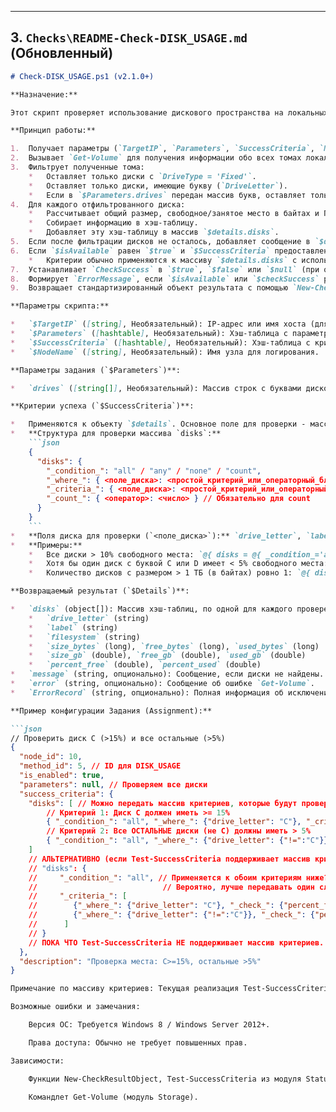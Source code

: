 
---
**3. `Checks\README-Check-DISK_USAGE.md` (Обновленный)**
---
```markdown
# Check-DISK_USAGE.ps1 (v2.1.0+)

**Назначение:**

Этот скрипт проверяет использование дискового пространства на локальных дисках, используя командлет `Get-Volume`.

**Принцип работы:**

1.  Получает параметры (`TargetIP`, `Parameters`, `SuccessCriteria`, `NodeName`) от диспетчера. `$TargetIP` используется только для логирования.
2.  Вызывает `Get-Volume` для получения информации обо всех томах локально. Если команда не выполняется, устанавливает `IsAvailable = $false`.
3.  Фильтрует полученные тома:
    *   Оставляет только диски с `DriveType = 'Fixed'`.
    *   Оставляет только диски, имеющие букву (`DriveLetter`).
    *   Если в `$Parameters.drives` передан массив букв, оставляет только диски из этого списка.
4.  Для каждого отфильтрованного диска:
    *   Рассчитывает общий размер, свободное/занятое место в байтах и ГБ, процент свободного/занятого места.
    *   Собирает информацию в хэш-таблицу.
    *   Добавляет эту хэш-таблицу в массив `$details.disks`.
5.  Если после фильтрации дисков не осталось, добавляет сообщение в `$details.message`.
6.  Если `$isAvailable` равен `$true` и `$SuccessCriteria` предоставлены, вызывает `Test-SuccessCriteria -DetailsObject $details -CriteriaObject $SuccessCriteria`.
    *   Критерии обычно применяются к массиву `$details.disks` с использованием `_condition_`, `_where_`, `_criteria_`.
7.  Устанавливает `CheckSuccess` в `$true`, `$false` или `$null` (при ошибке критерия).
8.  Формирует `ErrorMessage`, если `$isAvailable` или `$checkSuccess` равны `$false`, или если `$checkSuccess` равен `$null` при `$IsAvailable = $true`.
9.  Возвращает стандартизированный объект результата с помощью `New-CheckResultObject`.

**Параметры скрипта:**

*   `$TargetIP` ([string], Необязательный): IP-адрес или имя хоста (для логирования).
*   `$Parameters` ([hashtable], Необязательный): Хэш-таблица с параметрами.
*   `$SuccessCriteria` ([hashtable], Необязательный): Хэш-таблица с критериями успеха.
*   `$NodeName` ([string], Необязательный): Имя узла для логирования.

**Параметры задания (`$Parameters`)**:

*   `drives` ([string[]], Необязательный): Массив строк с буквами дисков для проверки (например, `@('C', 'D')`). Регистр не важен. Если не указан, проверяются все локальные Fixed-диски.

**Критерии успеха (`$SuccessCriteria`)**:

*   Применяются к объекту `$details`. Основное поле для проверки - массив `disks`.
*   **Структура для проверки массива `disks`:**
    ```json
    {
      "disks": {
        "_condition_": "all" / "any" / "none" / "count",
        "_where_": { <поле_диска>: <простой_критерий_или_операторный_блок> }, // Опционально
        "_criteria_": { <поле_диска>: <простой_критерий_или_операторный_блок> }, // Обязательно для all/any/none с элементами
        "_count_": { <оператор>: <число> } // Обязательно для count
      }
    }
    ```
*   **Поля диска для проверки (`<поле_диска>`):** `drive_letter`, `label`, `filesystem`, `size_bytes`, `free_bytes`, `used_bytes`, `size_gb`, `free_gb`, `used_gb`, `percent_free`, `percent_used`.
*   **Примеры:**
    *   Все диски > 10% свободного места: `@{ disks = @{ _condition_='all'; _criteria_=@{percent_free=@{'>'=10.0}}} }`
    *   Хотя бы один диск с буквой C или D имеет < 5% свободного места: `@{ disks = @{ _condition_='any'; _where_=@{drive_letter=@{'matches'}='^(C|D)$'}}; _criteria_=@{percent_free=@{'<'=5.0}}} }`
    *   Количество дисков с размером > 1 ТБ (в байтах) ровно 1: `@{ disks = @{ _condition_='count'; _where_=@{size_bytes=@{'>'=(1TB)}}; _count_=@{'=='=1}} }`

**Возвращаемый результат (`$Details`)**:

*   `disks` (object[]): Массив хэш-таблиц, по одной для каждого проверенного диска. Каждая содержит:
    *   `drive_letter` (string)
    *   `label` (string)
    *   `filesystem` (string)
    *   `size_bytes` (long), `free_bytes` (long), `used_bytes` (long)
    *   `size_gb` (double), `free_gb` (double), `used_gb` (double)
    *   `percent_free` (double), `percent_used` (double)
*   `message` (string, опционально): Сообщение, если диски не найдены.
*   `error` (string, опционально): Сообщение об ошибке `Get-Volume`.
*   `ErrorRecord` (string, опционально): Полная информация об исключении.

**Пример конфигурации Задания (Assignment):**

```json
// Проверить диск C (>15%) и все остальные (>5%)
{
  "node_id": 10,
  "method_id": 5, // ID для DISK_USAGE
  "is_enabled": true,
  "parameters": null, // Проверяем все диски
  "success_criteria": {
    "disks": [ // Можно передать массив критериев, которые будут проверяться ПО ОЧЕРЕДИ
        // Критерий 1: Диск C должен иметь >= 15%
        { "_condition_": "all", "_where_": {"drive_letter": "C"}, "_criteria_": { "percent_free": { ">=": 15 } } },
        // Критерий 2: Все ОСТАЛЬНЫЕ диски (не C) должны иметь > 5%
        { "_condition_": "all", "_where_": {"drive_letter": {"!=":"C"}}, "_criteria_": { "percent_free": { ">": 5 } } }
    ]
    // АЛЬТЕРНАТИВНО (если Test-SuccessCriteria поддерживает массив критериев для одного ключа):
    // "disks": { 
    //     "_condition_": "all", // Применяется к обоим критериям ниже? Или как? УТОЧНИТЬ работу TSC с массивом критериев. 
    //                            // Вероятно, лучше передавать один сложный объект criteria.
    //     "_criteria_": [
    //        {"_where_": {"drive_letter": "C"}, "_check_": {"percent_free": {">=":15}}}, 
    //        {"_where_": {"drive_letter": {"!=":"C"}}, "_check_": {"percent_free": {">":5}}}
    //      ]
    // }
    // ПОКА ЧТО Test-SuccessCriteria НЕ поддерживает массив критериев. Используйте отдельные проверки или более сложные _where_.
  },
  "description": "Проверка места: C>=15%, остальные >5%"
}

Примечание по массиву критериев: Текущая реализация Test-SuccessCriteria не поддерживает массив критериев для одного ключа. Если нужны сложные условия "И" для разных подмножеств массива, их нужно либо объединять в один критерий с более сложным _where_ (если возможно), либо создавать отдельные Задания мониторинга.

Возможные ошибки и замечания:

    Версия ОС: Требуется Windows 8 / Windows Server 2012+.

    Права доступа: Обычно не требует повышенных прав.

Зависимости:

    Функции New-CheckResultObject, Test-SuccessCriteria из модуля StatusMonitorAgentUtils.psm1.

    Командлет Get-Volume (модуль Storage).
